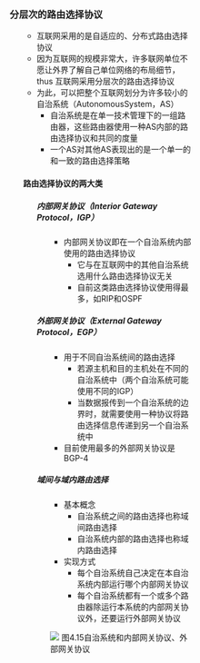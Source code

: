 <div style="float: left; width: 64%; padding: 1%;">

### 分层次的路由选择协议

<ul>

- 互联网采用的是自适应的、分布式路由选择协议
- 因为互联网的规模非常大，许多联网单位不愿让外界了解自己单位网络的布局细节，thus 互联网采用分层次的路由选择协议
- 为此，可以把整个互联网划分为许多较小的自治系统（AutonomousSystem，AS）
  - 自治系统是在单一技术管理下的一组路由器，这些路由器使用一种AS内部的路由选择协议和共同的度量
  - 一个AS对其他AS表现出的是一个单一的和一致的路由选择策略

#### 路由选择协议的两大类

<ul>

##### 内部网关协议（Interior Gateway Protocol，IGP）

<ul>

- 内部网关协议即在一个自治系统内部使用的路由选择协议
  - 它与在互联网中的其他自治系统选用什么路由选择协议无关
  - 自前这类路由选择协议使用得最多，如RIP和OSPF

</ul>

##### 外部网关协议（External Gateway Protocol，EGP）

<ul>

- 用于不同自治系统间的路由选择
  - 若源主机和目的主机处在不同的自治系统中（两个自治系统可能使用不同的IGP）
  - 当数据报传到一个自治系统的边界时，就需要使用一种协议将路由选择信息传递到另一个自治系统中
- 目前使用最多的外部网关协议是BGP-4

</ul>

##### 域间与域内路由选择

<ul>

- 基本概念
  - 自治系统之间的路由选择也称域间路由选择
  - 自治系统内部的路由选择也称域内路由选择
- 实现方式
  - 每个自治系统自己决定在本自治系统内部运行哪个内部网关协议
  - 每个自治系统都有一个或多个路由器除运行本系统的内部网关协议外，还要运行外部网关协议

![](https://cdn-mineru.openxlab.org.cn/model-mineru/prod/6112522be698219f313ddd9b098f0e24bb2125b01240cce7be446986a2d591b1.jpg)
图4.15自治系统和内部网关协议、外部网关协议

</ul>

</ul>

</ul>


</div>
<div style="float: right; width: 26%; padding: 1%;">

</div>
<div style="clear: both;"></div>
